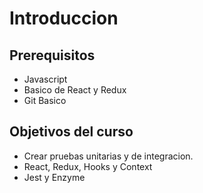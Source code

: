 # Introduccion

## Prerequisitos

- Javascript
- Basico de React y Redux
- Git Basico

## Objetivos del curso

- Crear pruebas unitarias y de integracion.
- React, Redux, Hooks y Context
- Jest y Enzyme
